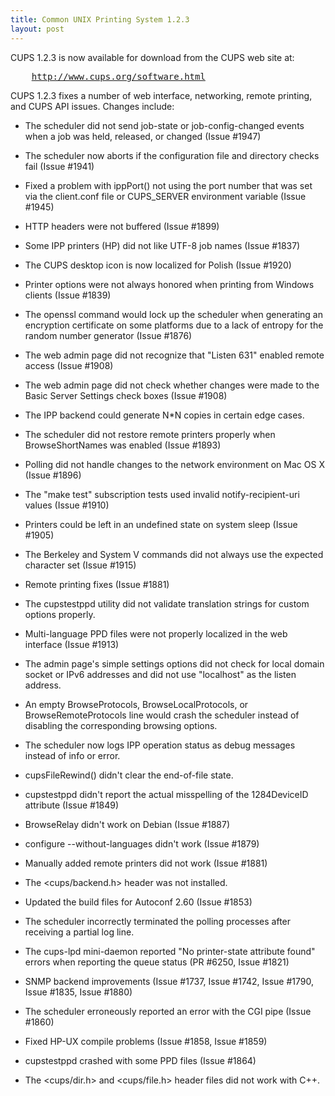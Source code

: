 ```yaml
---
title: Common UNIX Printing System 1.2.3
layout: post
---
```


<P>CUPS 1.2.3 is now available for download from the CUPS web site at:</P><PRE>    <A HREF="http://www.cups.org/software.html">http://www.cups.org/software.html</A></PRE><P>CUPS 1.2.3 fixes a number of web interface, networking, remote printing, and CUPS API issues. Changes include:</P>
- The scheduler did not send job-state or job-config-changed events when a job was held, released, or changed (Issue #1947) 
- The scheduler now aborts if the configuration file and directory checks fail (Issue #1941) 
- Fixed a problem with ippPort() not using the port number that was set via the client.conf file or CUPS_SERVER environment variable (Issue #1945) 
- HTTP headers were not buffered (Issue #1899) 
- Some IPP printers (HP) did not like UTF-8 job names (Issue #1837) 
- The CUPS desktop icon is now localized for Polish (Issue #1920) 
- Printer options were not always honored when printing from Windows clients (Issue #1839) 
- The openssl command would lock up the scheduler when generating an encryption certificate on some platforms due to a lack of entropy for the random number generator (Issue #1876) 
- The web admin page did not recognize that "Listen 631" enabled remote access (Issue #1908) 
- The web admin page did not check whether changes were made to the Basic Server Settings check boxes (Issue #1908) 
- The IPP backend could generate N*N copies in certain edge cases. 
- The scheduler did not restore remote printers properly when BrowseShortNames was enabled (Issue #1893) 
- Polling did not handle changes to the network environment on Mac OS X (Issue #1896) 
- The "make test" subscription tests used invalid notify-recipient-uri values (Issue #1910) 
- Printers could be left in an undefined state on system sleep (Issue #1905) 
- The Berkeley and System V commands did not always use the expected character set (Issue #1915) 
- Remote printing fixes (Issue #1881) 
- The cupstestppd utility did not validate translation strings for custom options properly. 
- Multi-language PPD files were not properly localized in the web interface (Issue #1913) 
- The admin page's simple settings options did not check for local domain socket or IPv6 addresses and did not use "localhost" as the listen address. 
- An empty BrowseProtocols, BrowseLocalProtocols, or BrowseRemoteProtocols line would crash the scheduler instead of disabling the corresponding browsing options. 
- The scheduler now logs IPP operation status as debug messages instead of info or error. 
- cupsFileRewind() didn't clear the end-of-file state. 
- cupstestppd didn't report the actual misspelling of the 1284DeviceID attribute (Issue #1849)  
- BrowseRelay didn't work on Debian (Issue #1887) 
- configure --without-languages didn't work (Issue #1879) 
- Manually added remote printers did not work (Issue #1881) 
- The &lt;cups/backend.h> header was not installed. 
- Updated the build files for Autoconf 2.60 (Issue #1853) 
- The scheduler incorrectly terminated the polling processes after receiving a partial log line. 
- The cups-lpd mini-daemon reported "No printer-state attribute found" errors when reporting the queue status (PR #6250, Issue #1821) 
- SNMP backend improvements (Issue #1737, Issue #1742, Issue #1790, Issue #1835, Issue #1880) 
- The scheduler erroneously reported an error with the CGI pipe (Issue #1860) 
- Fixed HP-UX compile problems (Issue #1858, Issue #1859) 
- cupstestppd crashed with some PPD files (Issue #1864) 
- The &lt;cups/dir.h> and &lt;cups/file.h> header files did not work with C++.
